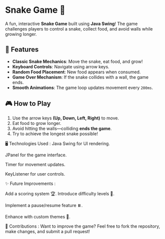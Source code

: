 # Snake Game 🐍

A fun, interactive **Snake Game** built using **Java Swing**! The game challenges players to control a snake, collect food, and avoid walls while growing longer.

## 🚀 Features
- **Classic Snake Mechanics**: Move the snake, eat food, and grow!
- **Keyboard Controls**: Navigate using arrow keys.
- **Random Food Placement**: New food appears when consumed.
- **Game Over Mechanism**: If the snake collides with a wall, the game ends.
- **Smooth Animations**: The game loop updates movement every `200ms`.

## 🎮 How to Play
1. Use the arrow keys **(Up, Down, Left, Right)** to move.
2. Eat food to grow longer.
3. Avoid hitting the walls—colliding **ends the game**.
4. Try to achieve the longest snake possible!
   

🖥️ Technologies Used : 
Java Swing for UI rendering.

JPanel for the game interface.

Timer for movement updates.

KeyListener for user controls.


✨ Future Improvements : 

Add a scoring system 🏆.
Introduce difficulty levels 🎯.

Implement a pause/resume feature ⏸️.

Enhance with custom themes 🎨.


🤝 Contributions : 
Want to improve the game? Feel free to fork the repository, make changes, and submit a pull request!

